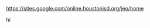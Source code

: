 https://sites.google.com/online.houstonisd.org/jeo/home 














































































































































































































































































































































































































hi

